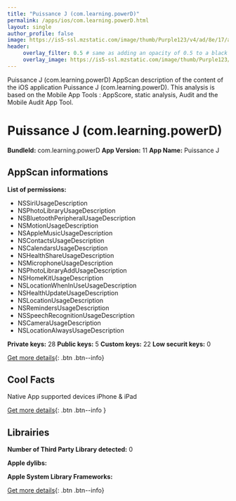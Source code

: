 ```yaml
---
title: "Puissance J (com.learning.powerD)"
permalink: /apps/ios/com.learning.powerD.html
layout: single
author_profile: false
image: https://is5-ssl.mzstatic.com/image/thumb/Purple123/v4/ad/8e/17/ad8e17cc-fe1e-1400-ff3c-67cfd532a3ab/AppIcon-0-1x_U007emarketing-0-85-220-7.png/512x512bb.jpg
header: 
     overlay_filter: 0.5 # same as adding an opacity of 0.5 to a black background
     overlay_image: https://is5-ssl.mzstatic.com/image/thumb/Purple123/v4/ad/8e/17/ad8e17cc-fe1e-1400-ff3c-67cfd532a3ab/AppIcon-0-1x_U007emarketing-0-85-220-7.png/512x512bb.jpg
---
```

Puissance J (com.learning.powerD) AppScan description of the content of the iOS application Puissance J (com.learning.powerD). This analysis is based on the Mobile App Tools : AppScore, static analysis, Audit and the Mobile Audit App Tool.

# Puissance J (com.learning.powerD)

**BundleId:** com.learning.powerD
**App Version:** 11
**App Name:** Puissance J


## AppScan informations 

**List of permissions:** 
- NSSiriUsageDescription
- NSPhotoLibraryUsageDescription
- NSBluetoothPeripheralUsageDescription
- NSMotionUsageDescription
- NSAppleMusicUsageDescription
- NSContactsUsageDescription
- NSCalendarsUsageDescription
- NSHealthShareUsageDescription
- NSMicrophoneUsageDescription
- NSPhotoLibraryAddUsageDescription
- NSHomeKitUsageDescription
- NSLocationWhenInUseUsageDescription
- NSHealthUpdateUsageDescription
- NSLocationUsageDescription
- NSRemindersUsageDescription
- NSSpeechRecognitionUsageDescription
- NSCameraUsageDescription
- NSLocationAlwaysUsageDescription
  
  
**Private keys:** 28
**Public keys:** 5
**Custom keys:** 22
**Low securit keys:** 0
  
[Get more details](/pricing.html){: .btn .btn--info}

## Cool Facts

Native App
supported devices iPhone & iPad
  
[Get more details](/pricing.html){: .btn .btn--info }

## Librairies 
**Number of Third Party Library detected:** 0


**Apple dylibs:**


**Apple System Library Frameworks:**


  
[Get more details](/pricing.html){: .btn .btn--info}

